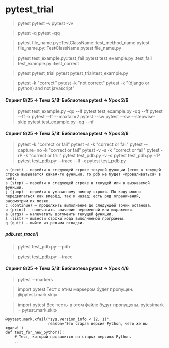 # pytest_trial

> pytest
> pytest -v
> pytest -vv

> pytest -q
> pytest -qq

> pytest file_name.py::TestClassName::test_method_name
> pytest file_name.py::TestClassName
> pytest file_name.py

> pytest test_example.py::test_fail
> pytest test_example.py::test_fail test_example.py::test_correct

> pytest pytest_trial
> pytest pytest_trial/test_example.py

> pytest -k "correct"
> pytest -k "not correct"
> pytest -k "(django or python) and not javascript"

#### Спринт 8/25 → Тема 5/8: Библиотека pytest → Урок 2/6

> pytest test_example.py -qq --lf
> pytest test_example.py -qq --ff
> pytest --ff -x
> pytest --ff --maxfail=2
> pytest --sw
> pytest --sw --stepwise-skip
> pytest test_example.py -qq --nf

#### Спринт 8/25 → Тема 5/8: Библиотека pytest → Урок 3/6

> pytest -k "correct or fail"
> pytest -s -k "correct or fail"
> pytest --capture=no -k "correct or fail"
> pytest -v -s -k "correct or fail"
> pytest -rP -k "correct or fail"
> pytest test_pdb.py -v -s
> pytest test_pdb.py -rP
> pytest test_pdb.py --trace --lf -x
> pytest test_pdb.py

```
n (next) — перейти к следующей строке текущей функции (если в текущей строке вызывается какая-то функция, то pdb не будет «проваливаться» в неё).
s (step) — перейти к следующей строке в текущей или в вызываемой функции.
j (jump) — перейти к указанному номеру строки. По коду можно передвигаться как вперёд, так и назад; есть ряд ограничений, рассмотрим их позже.
c (continue) — продолжить выполнение до следующей точки останова.
p (print) — напечатать значение переменной или выражения.
a (args) — напечатать аргументы текущей функции.
l (list) — вывести строки кода выполняемой программы.
q (quit) — выйти из режима отладки.
```

 ##### pdb.set_trace()
> pytest test_pdb.py --pdb

> pytest test_pdb.py --trace

#### Спринт 8/25 → Тема 5/8: Библиотека pytest → Урок 4/6

> pytest --markers

> import pytest
> Тест с этим маркером будет пропущен.
> @pytest.mark.skip

> import pytest
> Все тесты в этом файле будут пропущены.
> pytestmark = pytest.mark.skip

```
@pytest.mark.xfail("sys.version_info < (2, 1)", 
                   reason='Это старая версия Python, чего же вы ждали!')
def test_for_new_python():
    # Тест, который провалится на старых версиях Python.
    ... 
```

